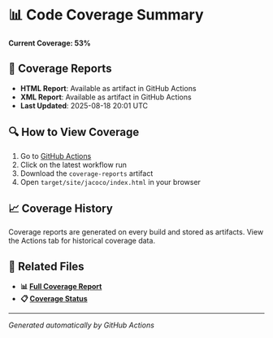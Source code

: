 # 📊 Code Coverage Summary

**Current Coverage: 53%**

## 📁 Coverage Reports

- **HTML Report**: Available as artifact in GitHub Actions
- **XML Report**: Available as artifact in GitHub Actions
- **Last Updated**: 2025-08-18 20:01 UTC

## 🔍 How to View Coverage

1. Go to [GitHub Actions](https://github.com/Gqlex/gqlex-path-selection-java/actions)
2. Click on the latest workflow run
3. Download the `coverage-reports` artifact
4. Open `target/site/jacoco/index.html` in your browser

## 📈 Coverage History

Coverage reports are generated on every build and stored as artifacts.
View the Actions tab for historical coverage data.

## 🔗 Related Files

- **📊 [Full Coverage Report](https://github.com/Gqlex/gqlex-path-selection-java/blob/main/docs/COVERAGE_REPORT.md)**
- **📋 [Coverage Status](https://github.com/Gqlex/gqlex-path-selection-java/blob/main/docs/COVERAGE_STATUS.md)**

---
*Generated automatically by GitHub Actions*
